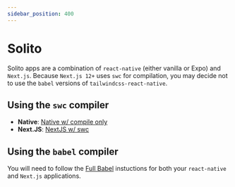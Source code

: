 ```yaml
---
sidebar_position: 400
---
```


# Solito

Solito apps are a combination of `react-native` (either vanilla or Expo) and `Next.js`. Because `Next.js 12+` uses `swc` for compilation, you may decide not to use the `babel` versions of `tailwindcss-react-native`.

## Using the `swc` compiler

- **Native**: [Native w/ compile only](/setup-guides/native-compile-only)
- **Next.JS**: [NextJS w/ swc](/setup-guides/nextjs)

## Using the `babel` compiler

You will need to follow the [Full Babel](/setup-guides/full-babel) instuctions for both your `react-native` and `Next.js` applications.
